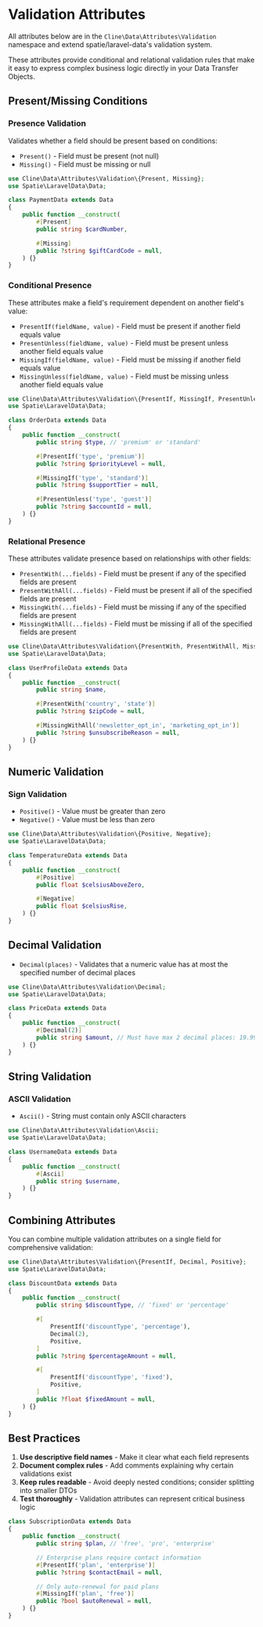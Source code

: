 # Validation Attributes

All attributes below are in the `Cline\Data\Attributes\Validation` namespace and extend spatie/laravel-data's validation system.

These attributes provide conditional and relational validation rules that make it easy to express complex business logic directly in your Data Transfer Objects.

## Present/Missing Conditions

### Presence Validation

Validates whether a field should be present based on conditions:

- `Present()` - Field must be present (not null)
- `Missing()` - Field must be missing or null

```php
use Cline\Data\Attributes\Validation\{Present, Missing};
use Spatie\LaravelData\Data;

class PaymentData extends Data
{
    public function __construct(
        #[Present]
        public string $cardNumber,

        #[Missing]
        public ?string $giftCardCode = null,
    ) {}
}
```

### Conditional Presence

These attributes make a field's requirement dependent on another field's value:

- `PresentIf(fieldName, value)` - Field must be present if another field equals value
- `PresentUnless(fieldName, value)` - Field must be present unless another field equals value
- `MissingIf(fieldName, value)` - Field must be missing if another field equals value
- `MissingUnless(fieldName, value)` - Field must be missing unless another field equals value

```php
use Cline\Data\Attributes\Validation\{PresentIf, MissingIf, PresentUnless};
use Spatie\LaravelData\Data;

class OrderData extends Data
{
    public function __construct(
        public string $type, // 'premium' or 'standard'

        #[PresentIf('type', 'premium')]
        public ?string $priorityLevel = null,

        #[MissingIf('type', 'standard')]
        public ?string $supportTier = null,

        #[PresentUnless('type', 'guest')]
        public ?string $accountId = null,
    ) {}
}
```

### Relational Presence

These attributes validate presence based on relationships with other fields:

- `PresentWith(...fields)` - Field must be present if any of the specified fields are present
- `PresentWithAll(...fields)` - Field must be present if all of the specified fields are present
- `MissingWith(...fields)` - Field must be missing if any of the specified fields are present
- `MissingWithAll(...fields)` - Field must be missing if all of the specified fields are present

```php
use Cline\Data\Attributes\Validation\{PresentWith, PresentWithAll, MissingWith, MissingWithAll};
use Spatie\LaravelData\Data;

class UserProfileData extends Data
{
    public function __construct(
        public string $name,

        #[PresentWith('country', 'state')]
        public ?string $zipCode = null,

        #[MissingWithAll('newsletter_opt_in', 'marketing_opt_in')]
        public ?string $unsubscribeReason = null,
    ) {}
}
```

## Numeric Validation

### Sign Validation

- `Positive()` - Value must be greater than zero
- `Negative()` - Value must be less than zero

```php
use Cline\Data\Attributes\Validation\{Positive, Negative};
use Spatie\LaravelData\Data;

class TemperatureData extends Data
{
    public function __construct(
        #[Positive]
        public float $celsiusAboveZero,

        #[Negative]
        public float $celsiusRise,
    ) {}
}
```

## Decimal Validation

- `Decimal(places)` - Validates that a numeric value has at most the specified number of decimal places

```php
use Cline\Data\Attributes\Validation\Decimal;
use Spatie\LaravelData\Data;

class PriceData extends Data
{
    public function __construct(
        #[Decimal(2)]
        public string $amount, // Must have max 2 decimal places: 19.99
    ) {}
}
```

## String Validation

### ASCII Validation

- `Ascii()` - String must contain only ASCII characters

```php
use Cline\Data\Attributes\Validation\Ascii;
use Spatie\LaravelData\Data;

class UsernameData extends Data
{
    public function __construct(
        #[Ascii]
        public string $username,
    ) {}
}
```

## Combining Attributes

You can combine multiple validation attributes on a single field for comprehensive validation:

```php
use Cline\Data\Attributes\Validation\{PresentIf, Decimal, Positive};
use Spatie\LaravelData\Data;

class DiscountData extends Data
{
    public function __construct(
        public string $discountType, // 'fixed' or 'percentage'

        #[
            PresentIf('discountType', 'percentage'),
            Decimal(2),
            Positive,
        ]
        public ?string $percentageAmount = null,

        #[
            PresentIf('discountType', 'fixed'),
            Positive,
        ]
        public ?float $fixedAmount = null,
    ) {}
}
```

## Best Practices

1. **Use descriptive field names** - Make it clear what each field represents
2. **Document complex rules** - Add comments explaining why certain validations exist
3. **Keep rules readable** - Avoid deeply nested conditions; consider splitting into smaller DTOs
4. **Test thoroughly** - Validation attributes can represent critical business logic

```php
class SubscriptionData extends Data
{
    public function __construct(
        public string $plan, // 'free', 'pro', 'enterprise'

        // Enterprise plans require contact information
        #[PresentIf('plan', 'enterprise')]
        public ?string $contactEmail = null,

        // Only auto-renewal for paid plans
        #[MissingIf('plan', 'free')]
        public ?bool $autoRenewal = null,
    ) {}
}
```
